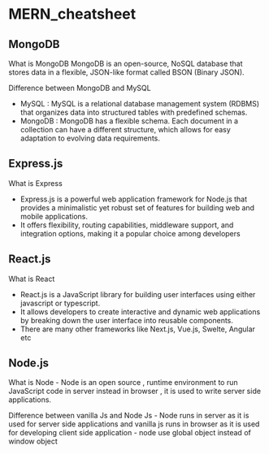 # MERN_cheatsheet

## MongoDB
What is MongoDB
  MongoDB is an open-source, NoSQL database that stores data in a flexible, JSON-like format called BSON (Binary JSON).
  
Difference between MongoDB and MySQL
  - MySQL   : MySQL is a relational database management system (RDBMS) that organizes data into structured tables with predefined schemas.
  - MongoDB : MongoDB has a flexible schema. Each document in a collection can have a different structure, which allows for easy adaptation to evolving data requirements. 

## Express.js
What is Express
  - Express.js is a powerful web application framework for Node.js that provides a minimalistic yet robust set of features for building web and mobile applications. 
  - It offers flexibility, routing capabilities, middleware support, and integration options, making it a popular choice among developers

## React.js
What is React
  - React.js is a JavaScript library for building user interfaces using either javascript or typescript. 
  - It allows developers to create interactive and dynamic web applications by breaking down the user interface into reusable components.
  - There are many other frameworks like Next.js, Vue.js, Swelte, Angular etc

## Node.js
What is Node 
	- Node is an open source , runtime environment to run JavaScript code in server instead in browser , it is used to write server side applications.

Difference between vanilla Js and Node Js
	- Node runs in server as it is used for server side applications and vanilla js runs in browser as it is used for developing client side application
	- node use global object instead of window object 

